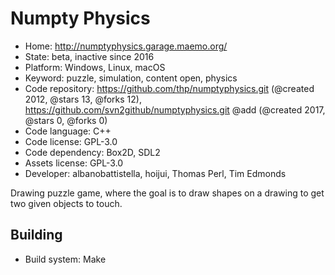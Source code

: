# Numpty Physics

- Home: http://numptyphysics.garage.maemo.org/
- State: beta, inactive since 2016
- Platform: Windows, Linux, macOS
- Keyword: puzzle, simulation, content open, physics
- Code repository: https://github.com/thp/numptyphysics.git (@created 2012, @stars 13, @forks 12), https://github.com/svn2github/numptyphysics.git @add (@created 2017, @stars 0, @forks 0)
- Code language: C++
- Code license: GPL-3.0
- Code dependency: Box2D, SDL2
- Assets license: GPL-3.0
- Developer: albanobattistella, hoijui, Thomas Perl, Tim Edmonds

Drawing puzzle game, where the goal is to draw shapes on a drawing to get two given objects to touch.

## Building

- Build system: Make
